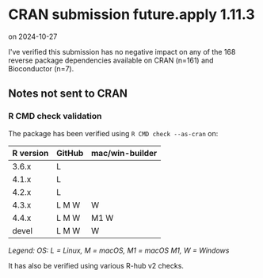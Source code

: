 # CRAN submission future.apply 1.11.3

on 2024-10-27

I've verified this submission has no negative impact on any of the 168 reverse package dependencies available on CRAN (n=161) and Bioconductor (n=7).


## Notes not sent to CRAN

### R CMD check validation

The package has been verified using `R CMD check --as-cran` on:

| R version     | GitHub | mac/win-builder |
| ------------- | ------ | --------------- |
| 3.6.x         | L      |                 |
| 4.1.x         | L      |                 |
| 4.2.x         | L      |                 |
| 4.3.x         | L M W  |    W            |
| 4.4.x         | L M W  | M1 W            |
| devel         | L M W  |    W            |

*Legend: OS: L = Linux, M = macOS, M1 = macOS M1, W = Windows*

It has also be verified using various R-hub v2 checks.
